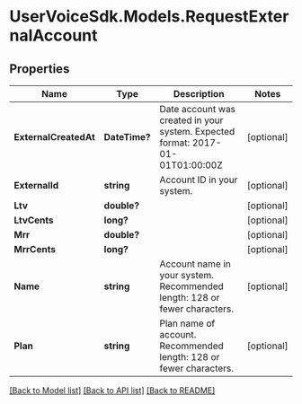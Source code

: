 # UserVoiceSdk.Models.RequestExternalAccount
## Properties

Name | Type | Description | Notes
------------ | ------------- | ------------- | -------------
**ExternalCreatedAt** | **DateTime?** | Date account was created in your system. Expected format: 2017-01-01T01:00:00Z | [optional] 
**ExternalId** | **string** | Account ID in your system. | [optional] 
**Ltv** | **double?** |  | [optional] 
**LtvCents** | **long?** |  | [optional] 
**Mrr** | **double?** |  | [optional] 
**MrrCents** | **long?** |  | [optional] 
**Name** | **string** | Account name in your system. Recommended length: 128 or fewer characters. | [optional] 
**Plan** | **string** | Plan name of account. Recommended length: 128 or fewer characters. | [optional] 

[[Back to Model list]](../README.md#documentation-for-models) [[Back to API list]](../README.md#documentation-for-api-endpoints) [[Back to README]](../README.md)

